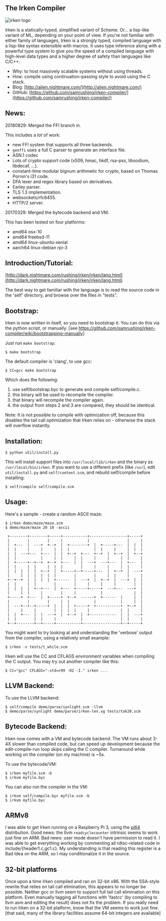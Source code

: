 The Irken Compiler
------------------

![irken logo](http://dark.nightmare.com/rushing/irken/irken/irken.svg "logo")

Irken is a statically-typed, simplified variant of Scheme.  Or... a
lisp-like variant of ML, depending on your point of view.  If you're
not familiar with either family of languages, Irken is a strongly
typed, compiled language with a lisp-like syntax extensible with
macros.  It uses type inference along with a powerful type system to
give you the speed of a compiled language with high-level data types
and a higher degree of safety than languages like C/C++.

* Why: to host massively scalable systems without using threads.
* How: compile using continuation-passing style to avoid using the C stack.
* Blog: [http://alien.nightmare.com/](http://alien.nightmare.com/)
* GitHub: [https://github.com/samrushing/irken-compiler/](https://github.com/samrushing/irken-compiler/)

News:
-----

20180829: Merged the FFI branch in.

  This includes a *lot* of work:

  * new FFI system that supports all three backends.
  * `genffi` uses a full C parser to generate an interface file.
  * ASN.1 codec
  * Lots of crypto support code (x509, hmac, hkdf, rsa-pss, libsodium, libdecaf, ...).
  * constant-time modular bignum arithmetic for crypto, based on Thomas Pornin's i31 code.
  * DFA lexer and regex library based on derivatives.
  * Earley parser.
  * TLS 1.3 implementation.
  * websockets/rfc6455.
  * HTTP/2 server.

20170329: Merged the bytecode backend and VM.

  This has been tested on four platforms:

  * amd64 osx-10
  * amd64 freebsd-11
  * amd64 linux-ubuntu-xenial
  * aarch64 linux-debian rpi-3

Introduction/Tutorial:
----------------------

  [http://dark.nightmare.com/rushing/irken/irken/lang.html](http://dark.nightmare.com/rushing/irken/irken/lang.html)

The best way to get familiar with the language is to read the source code in
the 'self' directory, and browse over the files in "tests".

Bootstrap:
----------

Irken is now written in itself, so you need to bootstrap it.  You can do this
via the python script, or manually.
[see https://github.com/samrushing/irken-compiler/wiki/bootstrapping-manually]

Just run ``make bootstrap``:

    $ make bootstrap

The default compiler is 'clang', to use gcc:

    $ CC=gcc make bootstrap

Which does the following:

1. use self/bootstrap.byc to generate and compile self/compile.c.
2. this binary will be used to recompile the compiler.
3. that binary will recompile the compiler again.
4. the output from steps 2 and 3 are compared, they should be identical.

Note: It is not possible to compile with optimization off, because
this disables the tail call optimization that Irken relies on -
otherwise the stack will overflow instantly.

Installation:
-------------

    $ python util/install.py

This will install support files into `/usr/local/lib/irken` and the binary as `/usr/local/bin/irken`.
If you want to use a different prefix (like `/usr`), edit `util/install.py` and `self/context.scm`, and
rebuild self/compile before installing:

    $ self/compile self/compile.scm

Usage:
------

Here's a sample - create a random ASCII maze:

    $ irken demo/maze/maze.scm
    $ demo/maze/maze 20 10 -ascii
    
     +--------+--------+-----+-----------+-----------------+-----+
     |        |        |     |           |                 |     |
     |  +---  |  ---+  +--+  |  +--------+  |  +-----+---  |  |  |
     |  |     |     |     |  |  |           |  |     |     |  |  |
     |  |  ---+---  +---  |  |  +--+  +---  +--+  |  +--+  |  +--+
     |  |           |     |  |     |  |     |     |     |  |     |
     |  +-----+--+--+  +--+  +---  |  |  ---+  ---+---  |  +---  |
     |  |     |  |     |  |  |        |     |     |     |  |     |
     |  |  |  |  |  +--+  |  +-----+--+-----+---  |  +--+  |  ---+
     |     |  |  |  |  |  |        |        |     |  |     |     |
     +--+--+  |  |  |  |  +------  |  ---+  |  +--+  |  ---+  |  |
     |  |     |  |        |        |     |     |     |        |  |
     |  |  |  |  +--+---  |  +---  +-----+-----+  ---+---  ---+  |
     |     |  |     |        |     |           |              |  |
     +-----+  +---  |  +-----+  +--+  ------+  +------  |     |  |
     |        |        |     |  |           |           |     |  |
     |  ---+--+--+-----+  |  |  |  +-----+  +-----------+  +--+  |
     |     |     |        |  |  |  |     |              |  |     |
     |  |  +---  |  |  ---+  |  +--+  |  +------------  |  |  ---+
     |  |        |  |     |           |                 |  |     |
     +--+--------+--+-----+-----------+-----------------+--+-----+


You might want to try looking at and understanding the 'verbose' output from the compiler,
using a relatively small example:

    $ irken -v tests/t_while.scm

Irken will use the CC and CFLAGS environment variables when compiling the C output.  You may
try out another compiler like this:

    $ CC="gcc" CFLAGS="-std=c99 -O2 -I." irken ...

LLVM Backend:
-------------

To use the LLVM backend:

    $ self/compile demo/parse/synlight.scm -llvm
    $ demo/parse/synlight demo/parse/irken-lex.sg tests/tak20.scm


Bytecode Backend:
-----------------

Irken now comes with a VM and bytecode backend.  The VM runs about
3-4X slower than compiled code, but can speed up development because
the edit-compile-run loop skips calling the C compiler.  Turnaround
while working on the compiler (on my machine) is ~5s.

To use the bytecode/VM:

    $ irken myfile.scm -b
    $ irkvm myfile.byc

You can also run the compiler in the VM:

    $ irkvm self/compile.byc myfile.scm -b
    $ irkvm myfile.byc

ARMv8
-----

I was able to get Irken running on a Raspberry Pi 3, using
the [pi64](https://github.com/bamarni/pi64) distribution.  Good news:
the llvm `readcyclecounter` intrinsic seems to work just fine on ARM.
Bad news: user mode doesn't have permission to read it.  I was able to
get everything working by commenting all rdtsc-related code in
include/{header1.c,gc1.c}.  My understanding is that reading this
register is a Bad Idea on the ARM, so I may conditionalize it in the
source.


32-bit platforms
----------------

Once upon a time Irken compiled and ran on 32-bit x86.  With the
SSA-style rewrite that relies on tail call elimination, this appears
to no longer be possible.  Neither gcc or llvm seem to support full
tail call elimination on this platform.  Even manually tagging all
functions with 'fastcc' (by compiling to llvm asm and editing the
result) does not fix the problem.  If you really need to run Irken on
a 32-bit platform, know that the VM seems to work just fine.
[that said, many of the library facilities assume 64-bit integers are
 available]
